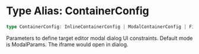 # Type Alias: ContainerConfig

```ts
type ContainerConfig: InlineContainerConfig | ModalContainerConfig | FillContainerConfig;
```

Parameters to define target editor modal dialog UI constraints.
Default mode is ModalParams. The iframe would open in dialog.
